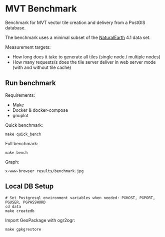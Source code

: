 MVT Benchmark
=============

Benchmark for MVT vector tile creation and delivery from a PostGIS database.

The benchmark uses a minimal subset of the [NaturalEarth](http://www.naturalearthdata.com/) 4.1 data set.

Measurement targets:
* How long does it take to generate all tiles (single node / multiple nodes)
* How many requests/s does the tile server deliver in web server mode (with and without tile cache)


Run benchmark
-------------

Requirements:
* Make
* Docker & docker-compose
* gnuplot

Quick benchmark:

    make quick_bench

Full benchmark:

    make bench

Graph:

    x-www-browser results/benchmark.jpg


Local DB Setup
--------------

    # Set Postgresql environment variables when needed: PGHOST, PGPORT, PGUSER, PGPASSWORD
    cd data
    make createdb

Import GeoPackage with ogr2ogr:

    make gpkgrestore
